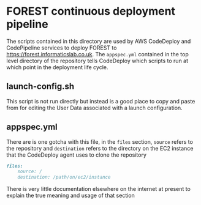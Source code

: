 # FOREST continuous deployment pipeline

The scripts contained in this directory are used by AWS
CodeDeploy and CodePipeline services to deploy FOREST to
https://forest.informaticslab.co.uk. The `appspec.yml`
contained in the top level directory of the repository
tells CodeDeploy which scripts to run at which
point in the deployment life cycle.

## launch-config.sh

This script is not run directly but instead is a good
place to copy and paste from for editing the User Data
associated with a launch configuration.

## appspec.yml

There are is one gotcha with this file, in the `files`
section, `source` refers to the repository and `destination`
refers to the directory on the EC2 instance that the
CodeDeploy agent uses to clone the repository

```markdown
files:
    source: /
    destination: /path/on/ec2/instance
```

There is very little documentation elsewhere on
the internet at present to explain the true meaning and
usage of that section
